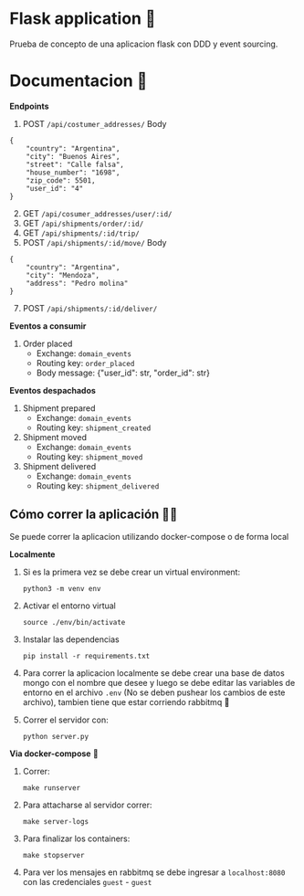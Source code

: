 # Flask application 🐍

Prueba de concepto de una aplicacion flask con DDD y event sourcing.

# Documentacion 📜
**Endpoints**
1. POST `/api/costumer_addresses/`
Body
```
{
    "country": "Argentina",
    "city": "Buenos Aires",
    "street": "Calle falsa",
    "house_number": "1698",
    "zip_code": 5501,
    "user_id": "4"
}
```
2. GET `/api/cosumer_addresses/user/:id/`
3. GET `/api/shipments/order/:id/`
4. GET `/api/shipments/:id/trip/`
5. POST `/api/shipments/:id/move/`
Body
```
{
    "country": "Argentina",
    "city": "Mendoza",
    "address": "Pedro molina"
}
```
7. POST `/api/shipments/:id/deliver/`

**Eventos a consumir**
1. Order placed
    * Exchange: `domain_events`
    * Routing key: `order_placed`
    * Body message: {"user_id": str, "order_id": str}

**Eventos despachados**
1. Shipment prepared
    * Exchange: `domain_events`
    * Routing key: `shipment_created`
3. Shipment moved
    * Exchange: `domain_events`
    * Routing key: `shipment_moved`
5. Shipment delivered
    * Exchange: `domain_events`
    * Routing key: `shipment_delivered`

## Cómo correr la aplicación 🏃‍♂️
Se puede correr la aplicacion utilizando docker-compose o de forma local

**Localmente**

1. Si es la primera vez se debe crear un virtual environment:

    `python3 -m venv env`

2. Activar el entorno virtual

    `source ./env/bin/activate`

3. Instalar las dependencias

    `pip install -r requirements.txt`

4. Para correr la aplicacion localmente se debe crear una base de datos mongo con el nombre que desee y luego se debe editar las variables de entorno en el archivo `.env` (No se deben pushear los cambios de este archivo), tambien tiene que estar corriendo rabbitmq 🐰


5. Correr el servidor con:

    `python server.py`

**Via docker-compose** 🐳
1. Correr:

    `make runserver`

2. Para attacharse al servidor correr:
    
    `make server-logs`

3. Para finalizar los containers:
    
    `make stopserver`

4. Para ver los mensajes en rabbitmq se debe ingresar a `localhost:8080` con las credenciales `guest` - `guest`
